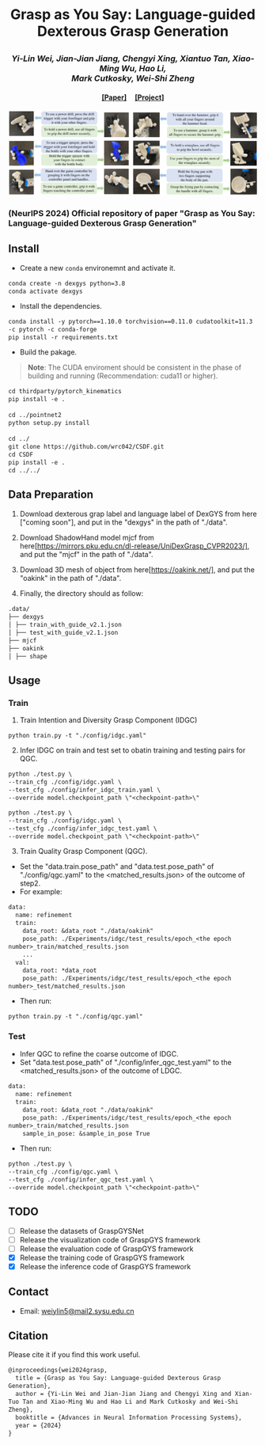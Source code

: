 # <p align="center">Grasp as You Say: Language-guided Dexterous Grasp Generation</p>

### <p align="center">*Yi-Lin Wei, Jian-Jian Jiang, Chengyi Xing, Xiantuo Tan, Xiao-Ming Wu, Hao Li, <br> Mark Cutkosky, Wei-Shi Zheng*</p>

#### <p align="center">[[Paper]](https://arxiv.org/abs/2405.19291) &nbsp;&nbsp;&nbsp; [[Project]](https://isee-laboratory.github.io/DexGYS/) </p>

![-](assets/realword_vis.png)
### (NeurIPS 2024) Official repository of paper "Grasp as You Say: Language-guided Dexterous Grasp Generation" 


## Install
- Create a new `conda` environemnt and activate it.
```
conda create -n dexgys python=3.8
conda activate dexgys
```
- Install the dependencies.
```
conda install -y pytorch==1.10.0 torchvision==0.11.0 cudatoolkit=11.3 -c pytorch -c conda-forge
pip install -r requirements.txt
```
- Build the pakage. 
> **Note**: The CUDA enviroment should be consistent in the phase of building and running (Recommendation: cuda11 or higher).
```
cd thirdparty/pytorch_kinematics
pip install -e .

cd ../pointnet2
python setup.py install 

cd ../
git clone https://github.com/wrc042/CSDF.git
cd CSDF
pip install -e .
cd ../../
```

## Data Preparation
1. Download dexterous grap label and language label of DexGYS from here ["coming soon"], and put in the "dexgys" in the path of "./data".

2. Download ShadowHand model mjcf from here[https://mirrors.pku.edu.cn/dl-release/UniDexGrasp_CVPR2023/], and put the "mjcf" in the path of "./data".

3. Download 3D mesh of object from here[https://oakink.net/], and put the "oakink" in the path of "./data".

4. Finally, the directory should as follow:
```
.data/
├── dexgys 
│ ├── train_with_guide_v2.1.json
│ ├── test_with_guide_v2.1.json
├── mjcf  
├── oakink 
│ ├── shape
```

## Usage
### Train 
1. Train Intention and Diversity Grasp Component (IDGC)
```
python train.py -t "./config/idgc.yaml"
```
2. Infer IDGC on train and test set to obatin training and testing pairs for QGC. 
```
python ./test.py \
--train_cfg ./config/idgc.yaml \
--test_cfg ./config/infer_idgc_train.yaml \
--override model.checkpoint_path \"<checkpoint-path>\"
```
```
python ./test.py \
--train_cfg ./config/idgc.yaml \
--test_cfg ./config/infer_idgc_test.yaml \
--override model.checkpoint_path \"<checkpoint-path>\"
```


3. Train Quality Grasp Component (QGC).

- Set the "data.train.pose_path" and "data.test.pose_path" of "./config/qgc.yaml" to the <matched_results.json> of the outcome of step2.
- For example: 
```
data:
  name: refinement
  train:
    data_root: &data_root "./data/oakink"
    pose_path: ./Experiments/idgc/test_results/epoch_<the epoch number>_train/matched_results.json
    ...
  val:
    data_root: *data_root
    pose_path: ./Experiments/idgc/test_results/epoch_<the epoch number>_test/matched_results.json
```
- Then run:
```
python train.py -t "./config/qgc.yaml"
```

### Test
- Infer QGC to refine the coarse outcome of IDGC. 
- Set "data.test.pose_path" of "./config/infer_qgc_test.yaml" to the <matched_results.json> of the outcome of LDGC.
```
data:
  name: refinement
  train:
    data_root: &data_root "./data/oakink"
    pose_path: ./Experiments/idgc/test_results/epoch_<the epoch number>_train/matched_results.json
    sample_in_pose: &sample_in_pose True
```
- Then run:
```
python ./test.py \
--train_cfg ./config/qgc.yaml \
--test_cfg ./config/infer_qgc_test.yaml \
--override model.checkpoint_path \"<checkpoint-path>\"
```

## TODO
- [ ] Release the datasets of GraspGYSNet
- [ ] Release the visualization code of GraspGYS framework
- [ ] Release the evaluation code of GraspGYS framework
- [x] Release the training code of GraspGYS framework
- [x] Release the inference code of GraspGYS framework

## Contact
- Email: weiylin5@mail2.sysu.edu.cn


## Citation
Please cite it if you find this work useful.
```
@inproceedings{wei2024grasp,
  title = {Grasp as You Say: Language-guided Dexterous Grasp Generation},
  author = {Yi-Lin Wei and Jian-Jian Jiang and Chengyi Xing and Xian-Tuo Tan and Xiao-Ming Wu and Hao Li and Mark Cutkosky and Wei-Shi Zheng},
  booktitle = {Advances in Neural Information Processing Systems},
  year = {2024}
}
```
